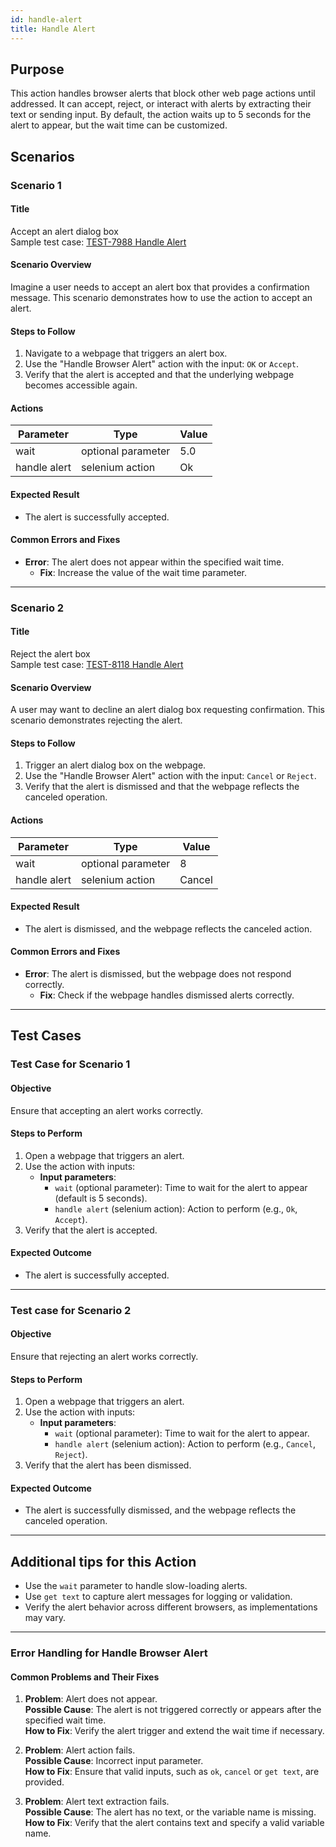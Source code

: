 ```yaml
---
id: handle-alert
title: Handle Alert
---
```


## Purpose
This action handles browser alerts that block other web page actions until addressed. It can accept, reject, or interact with alerts by extracting their text or sending input. By default, the action waits up to 5 seconds for the alert to appear, but the wait time can be customized.

## Scenarios

### Scenario 1

#### Title
Accept an alert dialog box  
Sample test case: [TEST-7988 Handle Alert](https://zeuz.zeuz.ai/Home/ManageTestCases/Edit/TEST-7988/)

#### Scenario Overview
Imagine a user needs to accept an alert box that provides a confirmation message. This scenario demonstrates how to use the action to accept an alert.

#### Steps to Follow
1. Navigate to a webpage that triggers an alert box.
2. Use the "Handle Browser Alert" action with the input: `OK` or `Accept`.
3. Verify that the alert is accepted and that the underlying webpage becomes accessible again.

#### Actions

| Parameter    | Type                | Value        |
|--------------|---------------------|--------------|
| wait         | optional parameter  | 5.0          |
| handle alert | selenium action     | Ok           |

#### Expected Result
- The alert is successfully accepted.

#### Common Errors and Fixes
- **Error**: The alert does not appear within the specified wait time.
  - **Fix**: Increase the value of the wait time parameter.

---

### Scenario 2

#### Title
Reject the alert box   
Sample test case: [TEST-8118 Handle Alert](https://zeuz.zeuz.ai/Home/ManageTestCases/Edit/TEST-8118/)

#### Scenario Overview
A user may want to decline an alert dialog box requesting confirmation. This scenario demonstrates rejecting the alert.

#### Steps to Follow
1. Trigger an alert dialog box on the webpage.
2. Use the "Handle Browser Alert" action with the input: `Cancel` or `Reject`.
3. Verify that the alert is dismissed and that the webpage reflects the canceled operation.

#### Actions

| Parameter    | Type                | Value     |
|--------------|---------------------|-----------|
| wait         | optional parameter  | 8         |
| handle alert | selenium action     | Cancel    |

#### Expected Result
- The alert is dismissed, and the webpage reflects the canceled action.

#### Common Errors and Fixes
- **Error**: The alert is dismissed, but the webpage does not respond correctly.
  - **Fix**: Check if the webpage handles dismissed alerts correctly.

---

## Test Cases

### Test Case for Scenario 1

#### Objective
Ensure that accepting an alert works correctly.

#### Steps to Perform
1. Open a webpage that triggers an alert.
2. Use the action with inputs:
   - **Input parameters**:
     - `wait` (optional parameter): Time to wait for the alert to appear (default is 5 seconds).
     - `handle alert` (selenium action): Action to perform (e.g., `Ok`, `Accept`).
3. Verify that the alert is accepted.

#### Expected Outcome
- The alert is successfully accepted.

---

### Test case for Scenario 2

#### Objective
Ensure that rejecting an alert works correctly.

#### Steps to Perform
1. Open a webpage that triggers an alert.
2. Use the action with inputs:
   - **Input parameters**:
     - `wait` (optional parameter): Time to wait for the alert to appear.
     - `handle alert` (selenium action): Action to perform (e.g., `Cancel`, `Reject`).
3. Verify that the alert has been dismissed.

#### Expected Outcome
- The alert is successfully dismissed, and the webpage reflects the canceled operation.

---

## Additional tips for this Action
- Use the `wait` parameter to handle slow-loading alerts.
- Use `get text` to capture alert messages for logging or validation.
- Verify the alert behavior across different browsers, as implementations may vary.

---

### Error Handling for Handle Browser Alert

#### Common Problems and Their Fixes
1. **Problem**: Alert does not appear.  
   **Possible Cause**: The alert is not triggered correctly or appears after the specified wait time.  
   **How to Fix**: Verify the alert trigger and extend the wait time if necessary.  
   

2. **Problem**: Alert action fails.  
   **Possible Cause**: Incorrect input parameter.  
   **How to Fix**: Ensure that valid inputs, such as `ok`, `cancel` or `get text`, are provided.  


3. **Problem**: Alert text extraction fails.  
   **Possible Cause**: The alert has no text, or the variable name is missing.  
   **How to Fix**: Verify that the alert contains text and specify a valid variable name.
